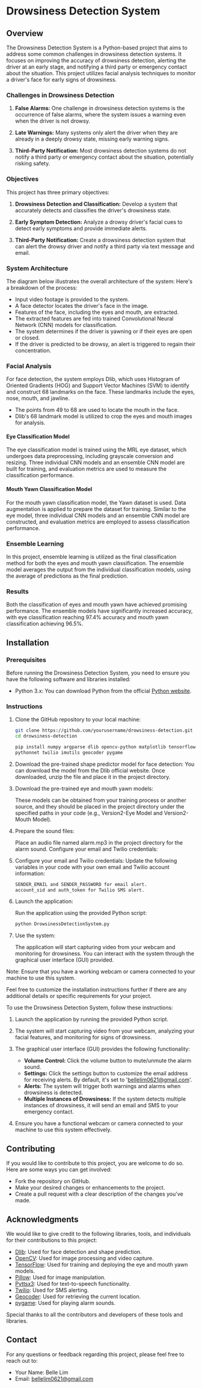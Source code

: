 # Drowsiness Detection System

## Overview

The Drowsiness Detection System is a Python-based project that aims to address some common challenges in drowsiness detection systems. It focuses on improving the accuracy of drowsiness detection, alerting the driver at an early stage, and notifying a third party or emergency contact about the situation. This project utilizes facial analysis techniques to monitor a driver's face for early signs of drowsiness.

### Challenges in Drowsiness Detection

1. **False Alarms:** One challenge in drowsiness detection systems is the occurrence of false alarms, where the system issues a warning even when the driver is not drowsy.

2. **Late Warnings:** Many systems only alert the driver when they are already in a deeply drowsy state, missing early warning signs.

3. **Third-Party Notification:** Most drowsiness detection systems do not notify a third party or emergency contact about the situation, potentially risking safety.

### Objectives

This project has three primary objectives:

1. **Drowsiness Detection and Classification:** Develop a system that accurately detects and classifies the driver's drowsiness state.

2. **Early Symptom Detection:** Analyze a drowsy driver's facial cues to detect early symptoms and provide immediate alerts.

3. **Third-Party Notification:** Create a drowsiness detection system that can alert the drowsy driver and notify a third party via text message and email.

### System Architecture

The diagram below illustrates the overall architecture of the system:
Here's a breakdown of the process:

- Input video footage is provided to the system.
- A face detector locates the driver's face in the image.
- Features of the face, including the eyes and mouth, are extracted.
- The extracted features are fed into trained Convolutional Neural Network (CNN) models for classification.
- The system determines if the driver is yawning or if their eyes are open or closed.
- If the driver is predicted to be drowsy, an alert is triggered to regain their concentration.

### Facial Analysis

For face detection, the system employs Dlib, which uses Histogram of Oriented Gradients (HOG) and Support Vector Machines (SVM) to identify and construct 68 landmarks on the face. These landmarks include the eyes, nose, mouth, and jawline.

- The points from 49 to 68 are used to locate the mouth in the face.
- Dlib's 68 landmark model is utilized to crop the eyes and mouth images for analysis.

#### Eye Classification Model

The eye classification model is trained using the MRL eye dataset, which undergoes data preprocessing, including grayscale conversion and resizing. Three individual CNN models and an ensemble CNN model are built for training, and evaluation metrics are used to measure the classification performance.

#### Mouth Yawn Classification Model

For the mouth yawn classification model, the Yawn dataset is used. Data augmentation is applied to prepare the dataset for training. Similar to the eye model, three individual CNN models and an ensemble CNN model are constructed, and evaluation metrics are employed to assess classification performance.

### Ensemble Learning

In this project, ensemble learning is utilized as the final classification method for both the eyes and mouth yawn classification. The ensemble model averages the output from the individual classification models, using the average of predictions as the final prediction.

### Results

Both the classification of eyes and mouth yawn have achieved promising performance. The ensemble models have significantly increased accuracy, with eye classification reaching 97.4% accuracy and mouth yawn classification achieving 96.5%.

## Installation

### Prerequisites

Before running the Drowsiness Detection System, you need to ensure you have the following software and libraries installed:

- Python 3.x: You can download Python from the official [Python website](https://www.python.org/downloads/).

### Instructions

1. Clone the GitHub repository to your local machine:

   ```bash
   git clone https://github.com/yourusername/drowsiness-detection.git
   cd drowsiness-detection

   pip install numpy argparse dlib opencv-python matplotlib tensorflow pillow pyttsx3 \
   pythonnet twilio imutils geocoder pygame

2. Download the pre-trained shape predictor model for face detection:
   You can download the model from the Dlib official website.
   Once downloaded, unzip the file and place it in the project directory.

3. Download the pre-trained eye and mouth yawn models:

   These models can be obtained from your training process or another source, and they       should be placed in the project directory under the specified paths in your code          (e.g., Version2-Eye Model and Version2-Mouth Model).

4. Prepare the sound files:

   Place an audio file named alarm.mp3 in the project directory for the alarm sound.
   Configure your email and Twilio credentials:

5. Configure your email and Twilio credentials:
   Update the following variables in your code with your own email and Twilio account        information:

   ```bash
   SENDER_EMAIL and SENDER_PASSWORD for email alert.
   account_sid and auth_token for Twilio SMS alert.

6. Launch the application:

   Run the application using the provided Python script:
   ```bash
   python DrowsinessDetectionSystem.py

7. Use the system:

   The application will start capturing video from your webcam and monitoring for            drowsiness. You can interact with the system through the graphical user interface         (GUI) provided.

Note: Ensure that you have a working webcam or camera connected to your machine to use this system.

Feel free to customize the installation instructions further if there are any additional details or specific requirements for your project.


To use the Drowsiness Detection System, follow these instructions:

1. Launch the application by running the provided Python script.

2. The system will start capturing video from your webcam, analyzing your facial features, and monitoring for signs of drowsiness.

3. The graphical user interface (GUI) provides the following functionality:
   - **Volume Control:** Click the volume button to mute/unmute the alarm sound.
   - **Settings:** Click the settings button to customize the email address for receiving alerts. By default, it's set to 'bellelim0621@gmail.com'.
   - **Alerts:** The system will trigger both warnings and alarms when drowsiness is detected.
   - **Multiple Instances of Drowsiness:** If the system detects multiple instances of drowsiness, it will send an email and SMS to your emergency contact.

4. Ensure you have a functional webcam or camera connected to your machine to use this system effectively.


## Contributing

If you would like to contribute to this project, you are welcome to do so. Here are some ways you can get involved:

- Fork the repository on GitHub.
- Make your desired changes or enhancements to the project.
- Create a pull request with a clear description of the changes you've made.

## Acknowledgments

We would like to give credit to the following libraries, tools, and individuals for their contributions to this project:

- [Dlib](http://dlib.net/): Used for face detection and shape prediction.
- [OpenCV](https://opencv.org/): Used for image processing and video capture.
- [TensorFlow](https://www.tensorflow.org/): Used for training and deploying the eye and mouth yawn models.
- [Pillow](https://pillow.readthedocs.io/en/stable/): Used for image manipulation.
- [Pyttsx3](https://github.com/nateshmbhat/pyttsx3): Used for text-to-speech functionality.
- [Twilio](https://www.twilio.com/): Used for SMS alerting.
- [Geocoder](https://geocoder.readthedocs.io/): Used for retrieving the current location.
- [pygame](https://www.pygame.org/): Used for playing alarm sounds.

Special thanks to all the contributors and developers of these tools and libraries.

## Contact

For any questions or feedback regarding this project, please feel free to reach out to:

- Your Name: Belle Lim
- Email: bellelim0621@gmail.com

